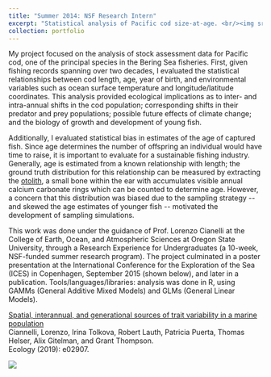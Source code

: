 ```yaml
---
title: "Summer 2014: NSF Research Intern"
excerpt: "Statistical analysis of Pacific cod size-at-age. <br/><img src='/images/cod_distribution.png' style='height:300px;'>"
collection: portfolio
---
```


My project focused on the analysis of stock assessment data for Pacific cod, one of the principal species in the Bering Sea fisheries. First, given fishing records spanning over two decades, I evaluated the statistical relationships between cod length, age, year of birth, and environmental variables such as ocean surface temperature and longitude/latitude coordinates. This analysis provided ecological implications as to inter- and intra-annual shifts in the cod population; corresponding shifts in their predator and prey populations; possible future effects of climate change; and the biology of growth and development of young fish.  

Additionally, I evaluated statistical bias in estimates of the age of captured fish. Since age determines the number of offspring an individual would have time to raise, it is important to evaluate for a sustainable fishing industry. Generally, age is estimated from a known relationship with length; the ground truth distribution for this relationship can be measured by extracting the [otolith](https://en.wikipedia.org/wiki/Otolith), a small bone within the ear with accumulates visible annual calcium carbonate rings which can be counted to determine age. However, a concern that this distribution was biased due to the sampling strategy -- and skewed the age estimates of younger fish -- motivated the development of sampling simulations.  

This work was done under the guidance of Prof. Lorenzo Cianelli at the College of Earth, Ocean, and Atmospheric Sciences at Oregon State University, through a Research Experience for Undergraduates (a 10-week, NSF-funded summer research program). The project culminated in a poster presentation at the International Conference for the Exploration of the Sea (ICES) in Copenhagen, September 2015 (shown below), and later in a publication. Tools/languages/libraries: analysis was done in R, using GAMMs (General Additive Mixed Models) and GLMs (General Linear Models).

[Spatial, interannual, and generational sources of trait variability in a marine population](https://esajournals.onlinelibrary.wiley.com/doi/abs/10.1002/ecy.2907)  
Ciannelli, Lorenzo, Irina Tolkova, Robert Lauth, Patricia Puerta, Thomas Helser, Alix Gitelman, and Grant Thompson.  
Ecology (2019): e02907.

![](/images/ICESposter2015.png)
